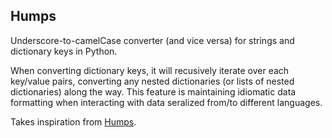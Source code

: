 ## Humps

Underscore-to-camelCase converter (and vice versa) for strings and dictionary keys in Python.

When converting dictionary keys, it will recusively iterate over each key/value pairs, converting any nested dictionaries (or lists of nested dictionaries) along the way.
This feature is maintaining idiomatic data formatting when interacting with data seralized from/to different languages.

Takes inspiration from [Humps](https://github.com/domchristie/humps).
